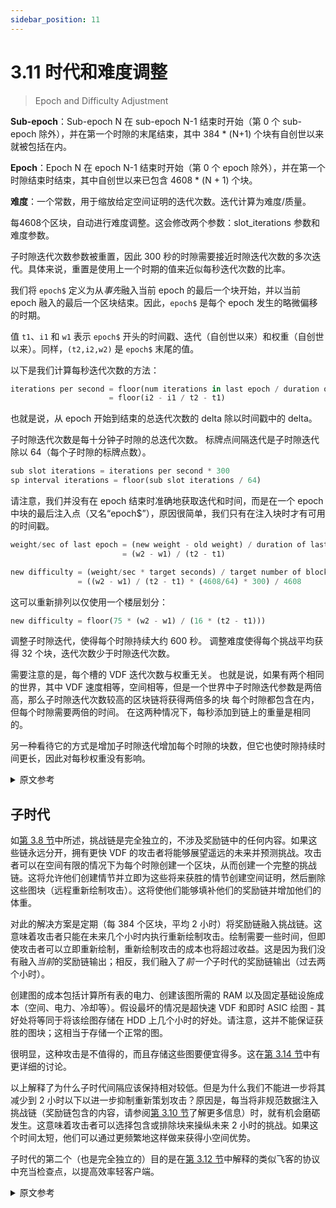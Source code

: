 ```yaml
---
sidebar_position: 11
---
```


# 3.11 时代和难度调整

> Epoch and Difficulty Adjustment

**Sub-epoch**：Sub-epoch N 在 sub-epoch N-1 结束时开始（第 0 个 sub-epoch 除外），并在第一个时隙的末尾结束，其中 384 * (N+1) 个块有自创世以来就被包括在内。

**Epoch**：Epoch N 在 epoch N-1 结束时开始（第 0 个 epoch 除外），并在第一个时隙结束时结束，其中自创世以来已包含 4608 * (N + 1) 个块。

**难度**：一个常数，用于缩放给定空间证明的迭代次数。迭代计算为难度/质量。

每4608个区块，自动进行难度调整。这会修改两个参数：slot_iterations 参数和难度参数。

子时隙迭代次数参数被重置，因此 300 秒的时隙需要接近时隙迭代次数的多次迭代。具体来说，重置是使用上一个时期的值来近似每秒迭代次数的比率。

我们将 `epoch$` 定义为从*事先*融入当前 epoch 的最后一个块开始，并以当前 epoch 融入的最后一个区块结束。因此，`epoch$` 是每个 epoch 发生的略微偏移的时期。

值 `t1`、`i1` 和 `w1` 表示 `epoch$` 开头的时间戳、迭代（自创世以来）和权重（自创世以来）。同样，`(t2,i2,w2)` 是 `epoch$` 末尾的值。

以下是我们计算每秒迭代次数的方法：

```python
iterations per second = floor(num iterations in last epoch / duration of last epoch) 
                      = floor(i2 - i1 / t2 - t1) 
```

也就是说，从 epoch 开始到结束的总迭代次数的 delta 除以时间戳中的 delta。

子时隙迭代次数是每十分钟子时隙的总迭代次数。
标牌点间隔迭代是子时隙迭代除以 64（每个子时隙的标牌点数）。

```python
sub slot iterations = iterations per second * 300
sp interval iterations = floor(sub slot iterations / 64)
```

请注意，我们并没有在 epoch 结束时准确地获取迭代和时间，而是在一个 epoch 中块的最后注入点（又名“epoch$”），原因很简单，我们只有在注入块时才有可用的时间戳。

```python
weight/sec of last epoch = (new weight - old weight) / duration of last epoch
                         = (w2 - w1) / (t2 - t1)

new difficulty = (weight/sec * target seconds) / target number of blocks
               = ((w2 - w1) / (t2 - t1) * (4608/64) * 300) / 4608
```

这可以重新排列以仅使用一个楼层划分：

```python
new difficulty = floor(75 * (w2 - w1) / (16 * (t2 - t1)))
```

调整子时隙迭代，使得每个时隙持续大约 600 秒。
调整难度使得每个挑战平均获得 32 个块，迭代次数少于时隙迭代次数。

需要注意的是，每个槽的 VDF 迭代次数与权重无关。
也就是说，如果有两个相同的世界，其中 VDF 速度相等，空间相等，但是一个世界中子时隙迭代参数是两倍高，那么子时隙迭代次数较高的区块链将获得两倍多的块 每个时隙都包含在内，但每个时隙需要两倍的时间。 在这两种情况下，每秒添加到链上的重量是相同的。

另一种看待它的方式是增加子时隙迭代增加每个时隙的块数，但它也使时隙持续时间更长，因此对每秒权重没有影响。

<details>
<summary>原文参考</summary>

**Sub-epoch**: Sub-epoch N starts when sub-epoch N-1 ends (except for 0th sub-epoch), and it ends at the end of the first slot where 384 * (N+1) blocks have been included since genesis. 

**Epoch**: Epoch N starts when epoch N-1 ends (except for 0th epoch), and it ends at the end of the first slot where 4608 * (N + 1) blocks have been included since genesis.

**Difficulty**: A constant that scales the number of iterations for a given proof of space. Iterations are computed as difficulty / quality. 

Every 4608 blocks, the difficulty adjustment is automatically performed. This modifies two parameters: The slot_iterations parameter, and the difficulty parameter. 

The sub_slot_iterations parameter is reset so a 300-second slot requires close to slot_iterations many iterations. The reset is done using the values from the last epoch to approximate the iterations-per-second ratio, concretely.

We'll define `epoch$` as the period beginning with the last block that was infused _prior_ to the current epoch, and ending with the last block that was infused _in_ the current epoch. Thus, `epoch$` is a slightly shifted period that occurs for each epoch. 

The values `t1`,`i1` and `w1` denote the timestamp, iterations (since genesis), and weight (since genesis) at the beginning of `epoch$`. Along the same lines, `(t2,i2,w2)` are the values at the end of `epoch$`.

Here's how we calculate iterations per second:

```python
iterations per second = floor(num iterations in last epoch / duration of last epoch) 
                      = floor(i2 - i1 / t2 - t1) 
```

That is, the delta in total iterations from the start to the end of the epoch, divided by the delta in timestamps.

Sub-slot iterations is the total number of iterations per ten-minute sub-slot.
Signage point interval iterations is sub-slot iterations divided by 64 (the number of signage points per sub-slot).

```python
sub slot iterations = iterations per second * 300
sp interval iterations = floor(sub slot iterations / 64)
```

Note that we don’t take the iterations and time exactly at the end of an epoch, but at the last infusion point of a block in an epoch (aka `epoch$`), the reason being simply that we only have timestamps available when blocks are infused.

```python
weight/sec of last epoch = (new weight - old weight) / duration of last epoch
                         = (w2 - w1) / (t2 - t1)

new difficulty = (weight/sec * target seconds) / target number of blocks
               = ((w2 - w1) / (t2 - t1) * (4608/64) * 300) / 4608
```

This can be rearranged to use only one floor division: 

```python
new difficulty = floor(75 * (w2 - w1) / (16 * (t2 - t1)))
```

The sub-slot iterations are adjusted such that each slot lasts around 600 seconds.
The difficulty is adjusted such that every challenge gets 32 blocks on average with fewer iterations than slot_iterations.

It is important to note that the VDF iterations per slot is not material to the weight.
That is, if there were two identical worlds where VDF speeds were equal and space was equal, but the sub-slot iterations parameter was twice as high in one world, then the blockchain with the higher sub-slot iterations would get twice as many blocks included per slot, but each slot would take twice as long. The weight per second added to the chain would be the same in both cases.

Another way to look at it is that increasing sub-slot iterations increases the number of blocks per slot, but it also makes slots last longer, and thus has no effect on weight per second.

</details>


## 子时代

如[第 3.8 节](/docs/03consensus/three_vdf_chains "Section 3.8: Three VDF Chains")中所述，挑战链是完全独立的，不涉及奖励链中的任何内容。如果这些链永远分开，拥有更快 VDF 的攻击者将能够展望遥远的未来并预测挑战。攻击者可以在空间有限的情况下为每个时隙创建一个区块，从而创建一个完整的挑战链。这将允许他们创建情节并立即为这些将来获胜的情节创建空间证明，然后删除这些图块（远程重新绘制攻击）。这将使他们能够填补他们的奖励链并增加他们的体重。
 
对此的解决方案是定期（每 384 个区块，平均 2 小时）将奖励链融入挑战链。这意味着攻击者只能在未来几个小时内执行重新绘制攻击。绘制需要一些时间，但即使攻击者可以立即重新绘制，重新绘制攻击的成本也将超过收益。这是因为我们没有融入*当前*的奖励链输出；相反，我们融入了*前一个*子时代的奖励链输出（过去两个小时）。

创建图的成本包括计算所有表的电力、创建该图所需的 RAM 以及固定基础设施成本（空间、电力、冷却等）。假设最坏的情况是超快速 VDF 和即时 ASIC 绘图 - 其好处将等同于将该绘图存储在 HDD 上几个小时的好处。请注意，这并不能保证获胜的图块；这相当于存储一个正常的图。

很明显，这种攻击是不值得的，而且存储这些图要便宜得多。这在[第 3.14 节](/docs/03consensus/attacks_and_countermeasures#short-range-replotting-attack "Section 3.14: Short Range Replotting Attack")中有更详细的讨论。

以上解释了为什么子时代间隔应该保持相对较低。但是为什么我们不能进一步将其减少到 2 小时以下以进一步抑制重新策划攻击？原因是，每当将非规范数据注入挑战链（奖励链包含的内容，请参阅[第 3.10 节](/docs/03consensus/foliage "Section 3.10: Foliage")了解更多信息）时，就有机会磨砺发生。这意味着攻击者可以选择包含或排除块来操纵未来 2 小时的挑战。如果这个时间太短，他们可以通过更频繁地这样做来获得小空间优势。

子时代的第二个（也是完全独立的）目的是在[第 3.12 节](/docs/03consensus/light_clients "Section 3.12: Light Clients")中解释的类似飞客的协议中充当检查点，以提高效率轻客户端。

<details>
<summary>原文参考</summary>

- ## Sub epochs

As described in [Section 3.8](/docs/03consensus/three_vdf_chains "Section 3.8: Three VDF Chains"), the challenge chain is completely separate and does not refer to anything in the rewards chain. If these chains stayed separate forever, an attacker with a faster VDF would be able to look into the far future and predict challenges. The attacker could create one block per slot, with limited space, thus creating a whole challenge chain. This would allow them to create plots and instantly create proofs of space for these plots that will win in the future, and then delete the plots (a long range replotting attack). This would enable them to fill their reward chain and increase their weight. 
 
The solution to this is to periodically (every 384 blocks, which is an average of 2 hours) infuse the reward chain into the challenge chain. This means that the attacker can only perform the replotting attack for a few hours into the future. Plotting takes some time, but even if the attacker could replot instantly, the cost of a replotting attack will outweigh the benefits. This is because we do not infuse the _current_ reward chain output; instead we infuse the _previous_ sub-epoch's reward chain output (two hours in the past).

The cost of creating a plot includes the electricity to calculate all of the tables, the RAM necessary while creating this plot, and the fixed infrastructure costs (space, power, cooling, etc). Assuming the worst case scenario of a super fast VDF, and instant ASIC plotting - the benefits would be equivalent to the benefits of storing that plot on a HDD for a few hours. Note that this would not guarantee a winning plot; it would be the equivalent of storing a normal plot.

It is clear that this attack is not worthwhile, and that storing the plots is much cheaper. This is discussed in further detail in [Section 3.14](/docs/03consensus/attacks_and_countermeasures#short-range-replotting-attack "Section 3.14: Short Range Replotting Attack").

The above explains why the sub-epoch interval should be kept relatively low. But why can’t we further reduce it to lower than 2 hours to further disincentivize replotting attacks? The reason is that whenever non-canonical data is infused into the challenge chain (which the reward chain contains, see [Section 3.10](/docs/03consensus/foliage "Section 3.10: Foliage") for more info), an opportunity for grinding occurs. This means an attacker can possibly choose to include or exclude blocks to manipulate what the challenge will be 2 hours into the future. If this time is too short, they can gain a small space advantage by doing this more often.

The second (and completely separate) purpose for sub-epochs is to act as checkpoints in a Flyclient-like protocol explained in [Section 3.12](/docs/03consensus/light_clients "Section 3.12: Light Clients"), to increase the efficiency of light clients.

</details>
